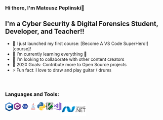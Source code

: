 ### Hi there, I'm Mateusz Peplinski👋


## I'm a Cyber Security & Digital Forensics Student, Developer, and Teacher!!

- 🔭 I just launched my first course: [Become A VS Code SuperHero!][course]!
- 🌱 I’m currently learning everything 🤣
- 👯 I’m looking to collaborate with other content creators
- 🥅 2020 Goals: Contribute more to Open Source projects
- ⚡ Fun fact: I love to draw and play guitar / drums

<br />

### Languages and Tools:
<img align="left" alt="C" width="26px" src="icons/695px-C_Programming_Language.svg.png" />
<img align="left" alt="C#" width="26px" src="icons/csharp-01.png" />
<img align="left" alt="ASM" width="26px" src="icons/ASM.png" />
<img align="left" alt="JAVA" width="26px" src="icons/java-logo-1.png" />
<img align="left" alt="Python" width="26px" src="icons/Python.png" />
<img align="left" alt="VIM" width="26px" src="icons/544px-Vimlogo.svg.png" />
<img align="left" alt="Visual Studio" width="26px" src="icons/Visual_Studio_2017_Logo.png" />
<img align="left" alt=".NET" width="80px" src="icons/net.png" />
<br />
<br />

